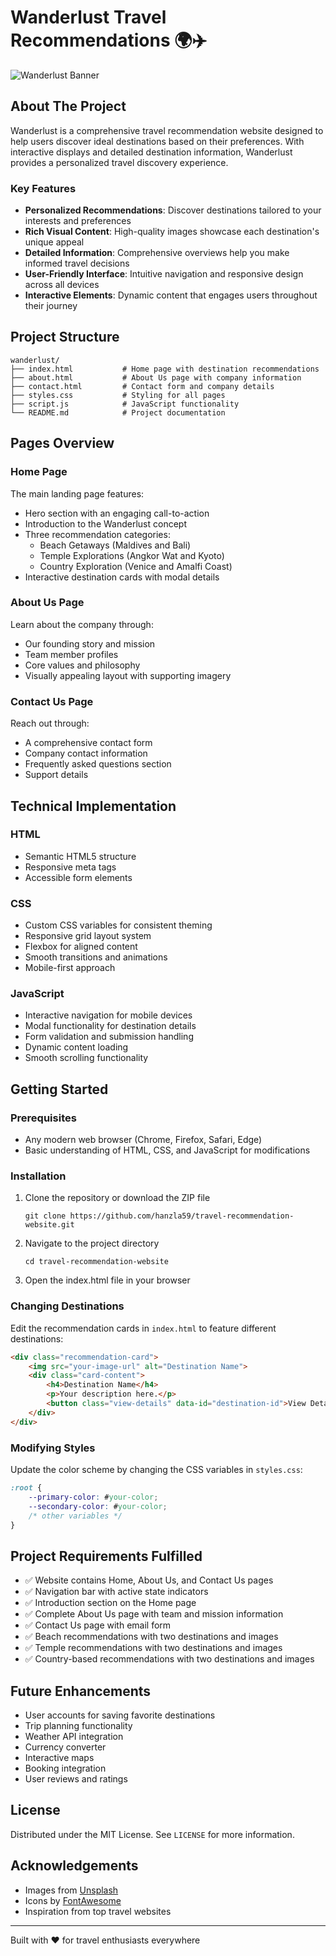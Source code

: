 # Wanderlust Travel Recommendations 🌍✈️

![Wanderlust Banner](https://images.unsplash.com/photo-1476514525535-07fb3b4ae5f1?auto=format&fit=crop&w=1200&h=300&q=80)

## About The Project

Wanderlust is a comprehensive travel recommendation website designed to help users discover ideal destinations based on their preferences. With interactive displays and detailed destination information, Wanderlust provides a personalized travel discovery experience.

### Key Features

- **Personalized Recommendations**: Discover destinations tailored to your interests and preferences
- **Rich Visual Content**: High-quality images showcase each destination's unique appeal
- **Detailed Information**: Comprehensive overviews help you make informed travel decisions
- **User-Friendly Interface**: Intuitive navigation and responsive design across all devices
- **Interactive Elements**: Dynamic content that engages users throughout their journey

## Project Structure

```
wanderlust/
├── index.html           # Home page with destination recommendations
├── about.html           # About Us page with company information
├── contact.html         # Contact form and company details
├── styles.css           # Styling for all pages
├── script.js            # JavaScript functionality
└── README.md            # Project documentation
```

## Pages Overview

### Home Page
The main landing page features:
- Hero section with an engaging call-to-action
- Introduction to the Wanderlust concept
- Three recommendation categories:
  - Beach Getaways (Maldives and Bali)
  - Temple Explorations (Angkor Wat and Kyoto)
  - Country Exploration (Venice and Amalfi Coast)
- Interactive destination cards with modal details

### About Us Page
Learn about the company through:
- Our founding story and mission
- Team member profiles
- Core values and philosophy
- Visually appealing layout with supporting imagery

### Contact Us Page
Reach out through:
- A comprehensive contact form
- Company contact information
- Frequently asked questions section
- Support details

## Technical Implementation

### HTML
- Semantic HTML5 structure
- Responsive meta tags
- Accessible form elements

### CSS
- Custom CSS variables for consistent theming
- Responsive grid layout system
- Flexbox for aligned content
- Smooth transitions and animations
- Mobile-first approach

### JavaScript
- Interactive navigation for mobile devices
- Modal functionality for destination details
- Form validation and submission handling
- Dynamic content loading
- Smooth scrolling functionality

## Getting Started

### Prerequisites
- Any modern web browser (Chrome, Firefox, Safari, Edge)
- Basic understanding of HTML, CSS, and JavaScript for modifications

### Installation

1. Clone the repository or download the ZIP file
   ```
   git clone https://github.com/hanzla59/travel-recommendation-website.git
   ```

2. Navigate to the project directory
   ```
   cd travel-recommendation-website
   ```

3. Open the index.html file in your browser 


### Changing Destinations
Edit the recommendation cards in `index.html` to feature different destinations:

```html
<div class="recommendation-card">
    <img src="your-image-url" alt="Destination Name">
    <div class="card-content">
        <h4>Destination Name</h4>
        <p>Your description here.</p>
        <button class="view-details" data-id="destination-id">View Details</button>
    </div>
</div>
```

### Modifying Styles
Update the color scheme by changing the CSS variables in `styles.css`:

```css
:root {
    --primary-color: #your-color;
    --secondary-color: #your-color;
    /* other variables */
}
```

## Project Requirements Fulfilled

- ✅ Website contains Home, About Us, and Contact Us pages
- ✅ Navigation bar with active state indicators
- ✅ Introduction section on the Home page
- ✅ Complete About Us page with team and mission information
- ✅ Contact Us page with email form
- ✅ Beach recommendations with two destinations and images
- ✅ Temple recommendations with two destinations and images
- ✅ Country-based recommendations with two destinations and images

## Future Enhancements

- User accounts for saving favorite destinations
- Trip planning functionality
- Weather API integration
- Currency converter
- Interactive maps
- Booking integration
- User reviews and ratings

## License

Distributed under the MIT License. See `LICENSE` for more information.

## Acknowledgements

- Images from [Unsplash](https://unsplash.com/)
- Icons by [FontAwesome](https://fontawesome.com/)
- Inspiration from top travel websites

---

Built with ❤️ for travel enthusiasts everywhere
